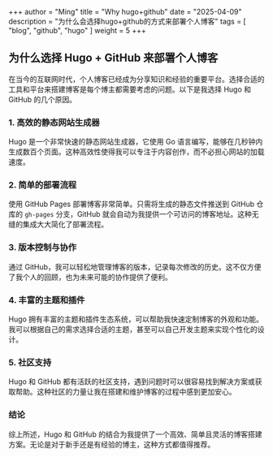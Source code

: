 +++
author = "Ming"
title = "Why hugo+github"
date = "2025-04-09"
description = "为什么会选择hugo+github的方式来部署个人博客"
tags = [
    "blog",
    "github",
    "hugo"
]
weight = 5
+++

## 为什么选择 Hugo + GitHub 来部署个人博客

在当今的互联网时代，个人博客已经成为分享知识和经验的重要平台。选择合适的工具和平台来搭建博客是每个博主都需要考虑的问题。以下是我选择 Hugo 和 GitHub 的几个原因。

### 1. 高效的静态网站生成器

Hugo 是一个非常快速的静态网站生成器，它使用 Go 语言编写，能够在几秒钟内生成数百个页面。这种高效性使得我可以专注于内容创作，而不必担心网站的加载速度。

### 2. 简单的部署流程

使用 GitHub Pages 部署博客非常简单。只需将生成的静态文件推送到 GitHub 仓库的 `gh-pages` 分支，GitHub 就会自动为我提供一个可访问的博客地址。这种无缝的集成大大简化了部署流程。

### 3. 版本控制与协作

通过 GitHub，我可以轻松地管理博客的版本，记录每次修改的历史。这不仅方便了我个人的回顾，也为未来可能的协作提供了便利。

### 4. 丰富的主题和插件

Hugo 拥有丰富的主题和插件生态系统，可以帮助我快速定制博客的外观和功能。我可以根据自己的需求选择合适的主题，甚至可以自己开发主题来实现个性化的设计。

### 5. 社区支持

Hugo 和 GitHub 都有活跃的社区支持，遇到问题时可以很容易找到解决方案或获取帮助。这种社区的力量让我在搭建和维护博客的过程中感到更加安心。

### 结论

综上所述，Hugo 和 GitHub 的结合为我提供了一个高效、简单且灵活的博客搭建方案。无论是对于新手还是有经验的博主，这种方式都值得推荐。
